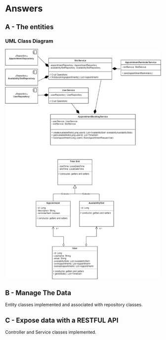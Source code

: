# Answers

## A - The entities
### UML Class Diagram
![alt text](booking-uml-class-diagram.png)


## B - Manage The Data
Entity classes implemented and associated with repository classes.

## C - Expose data with a RESTFUL API
Controller and Service classes implemented.
